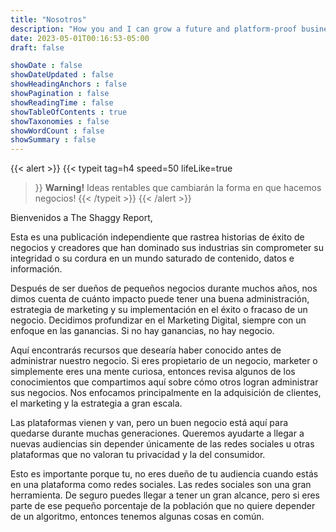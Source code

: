 ```yaml
---
title: "Nosotros"
description: "How you and I can grow a future and platform-proof business in the era of Big Tech. Growth solutions without social media dependency"
date: 2023-05-01T00:16:53-05:00
draft: false

showDate : false
showDateUpdated : false
showHeadingAnchors : false
showPagination : false
showReadingTime : false
showTableOfContents : true
showTaxonomies : false 
showWordCount : false
showSummary : false
---
```

{{< alert >}}
{{< typeit 
  tag=h4
  speed=50
  lifeLike=true
>}}
**Warning!** Ideas rentables que cambiarán la forma en que hacemos negocios!
{{< /typeit >}}
{{< /alert >}}

Bienvenidos a The Shaggy Report,

Esta es una publicación independiente que rastrea historias de éxito de negocios y creadores que han dominado sus industrias sin comprometer su integridad o su cordura en un mundo saturado de contenido, datos e información.

Después de ser dueños de pequeños negocios durante muchos años, nos dimos cuenta de cuánto impacto puede tener una buena administración, estrategia de marketing y su implementación en el éxito o fracaso de un negocio. Decidimos profundizar en el Marketing Digital, siempre con un enfoque en las ganancias. Si no hay ganancias, no hay negocio.

Aquí encontrarás recursos que desearía haber conocido antes de administrar nuestro negocio. Si eres propietario de un negocio, marketer o simplemente eres una mente curiosa, entonces revisa algunos de los conocimientos que compartimos aquí sobre cómo otros logran administrar sus negocios. Nos enfocamos principalmente en la adquisición de clientes, el marketing y la estrategia a gran escala.

Las plataformas vienen y van, pero un buen negocio está aquí para quedarse durante muchas generaciones. Queremos ayudarte a llegar a nuevas audiencias sin depender únicamente de las redes sociales u otras plataformas que no valoran tu privacidad y la del consumidor.

Esto es importante porque tu, no eres dueño de tu audiencia cuando estás en una plataforma como redes sociales. Las redes sociales son una gran herramienta. De seguro puedes llegar a tener un gran alcance, pero si eres parte de ese pequeño porcentaje de la población que no quiere depender de un algoritmo, entonces tenemos algunas cosas en común.


